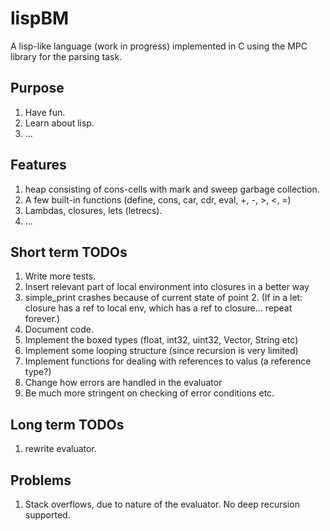 # lispBM

A lisp-like language (work in progress) implemented in C using the MPC library for the parsing task.

## Purpose
1. Have fun.
2. Learn about lisp.
3. ...

## Features
1. heap consisting of cons-cells with mark and sweep garbage collection.
2. A few built-in functions (define, cons, car, cdr, eval, +, -, >, <, =)
3. Lambdas, closures, lets (letrecs).
4. ... 

## Short term TODOs
1. Write more tests.
2. Insert relevant part of local environment into closures in a better way
3. simple_print crashes because of current state of point 2. (If in a let: closure has a ref to local env, which has a ref to closure... repeat forever.) 
3. Document code.
4. Implement the boxed types (float, int32, uint32, Vector, String etc)
5. Implement some looping structure (since recursion is very limited)
6. Implement functions for dealing with references to valus (a reference type?)
7. Change how errors are handled in the evaluator
8. Be much more stringent on checking of error conditions etc. 

## Long term TODOs
1. rewrite evaluator. 

## Problems
1. Stack overflows, due to nature of the evaluator. No deep recursion supported. 


